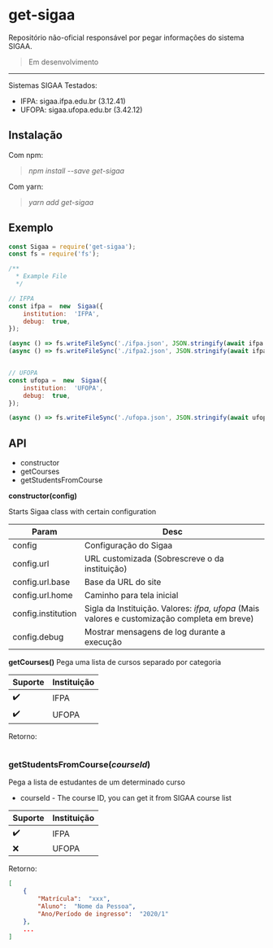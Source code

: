 
# get-sigaa

Repositório não-oficial responsável por pegar informações do sistema SIGAA.

> Em desenvolvimento

---

Sistemas SIGAA Testados:

- IFPA: sigaa.ifpa.edu.br (3.12.41)
- UFOPA: sigaa.ufopa.edu.br (3.42.12)
  
## Instalação

Com npm: 

> *npm install --save get-sigaa*

Com yarn:
> *yarn add get-sigaa*

## Exemplo

```javascript
const Sigaa = require('get-sigaa');
const fs = require('fs');

/**
  * Example File
  */

// IFPA
const ifpa =  new  Sigaa({
	institution:  'IFPA',
	debug:  true,
});

(async () => fs.writeFileSync('./ifpa.json', JSON.stringify(await ifpa.getStudentsFromCourse(204))))();
(async () => fs.writeFileSync('./ifpa2.json', JSON.stringify(await ifpa.getCourses())))();


// UFOPA
const ufopa =  new  Sigaa({
	institution:  'UFOPA',
	debug:  true,
});

(async () => fs.writeFileSync('./ufopa.json', JSON.stringify(await ufopa.getCourses())))();
```

## API

* constructor
* getCourses
* getStudentsFromCourse

**constructor(config)**

Starts Sigaa class with certain configuration

| Param | Desc |
|--|--|
| config | Configuração do Sigaa |
| config.url | URL customizada (Sobrescreve o da instituição) |
| config.url.base| Base da URL do site |
| config.url.home | Caminho para tela inicial |
| config.institution | Sigla da Instituição. Valores: *ifpa, ufopa* (Mais valores e customização completa em breve)
| config.debug | Mostrar mensagens de log durante a execução|

**getCourses()**
Pega uma lista de cursos separado por categoria

| Suporte | Instituição |
|--|--|
| ✔️ | IFPA |
| ✔️ | UFOPA|

Retorno:
```json

```

### getStudentsFromCourse(*courseId*)

Pega a lista de estudantes de um determinado curso

* courseId - The course ID, you can get it from SIGAA course list

| Suporte | Instituição |
|--|--|
| ✔️ | IFPA |
| ❌ | UFOPA|


Retorno:
```json
[
	{
		"Matrícula":  "xxx",
		"Aluno":  "Nome da Pessoa",
		"Ano/Período de ingresso":  "2020/1"
	},
	...
]
```
